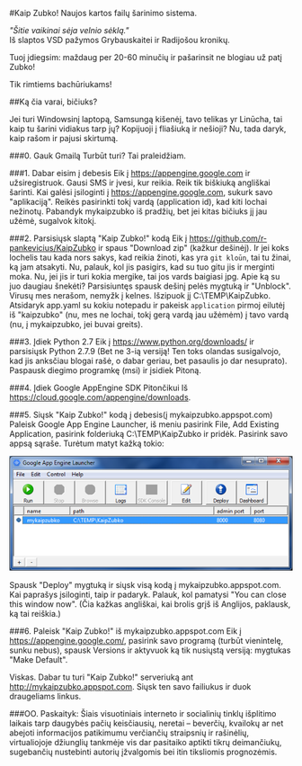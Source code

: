 ﻿#Kaip Zubko!
Naujos kartos failų šarinimo sistema.

<i>"Šitie vaikinai sėja velnio sėklą."</i><br/>
Iš slaptos VSD pažymos Grybauskaitei ir Radijošou kronikų.<br/>

Tuoj įdiegsim: maždaug per 20-60 minučių ir pašarinsit ne blogiau už patį Zubko!

Tik rimtiems bachūriukams!

##Ką čia varai, bičiuks?

Jei turi Windowsinį laptopą, Samsungą kišenėj, tavo telikas yr Linūcha, tai kaip tu šarini vidiakus tarp jų? Kopijuoji į fliašiuką ir nešioji? Nu, tada daryk, kaip rašom ir pajusi skirtumą.

###0. Gauk Gmailą
Turbūt turi? Tai praleidžiam.

###1. Dabar eisim į debesis
Eik į https://appengine.google.com ir užsiregistruok. Gausi SMS ir įvesi, kur reikia. Reik tik biškiuką angliškai šarinti.
Kai galėsi įsiloginti į https://appengine.google.com, sukurk savo "aplikaciją". Reikės pasirinkti tokį vardą (application id), kad kiti lochai nežinotų. Pabandyk mykaipzubko iš pradžių, bet jei kitas bičiuks jį jau užėmė, sugalvok kitokį.

###2. Parsisiųsk slaptą "Kaip Zubko!" kodą
Eik į https://github.com/r-pankevicius/KaipZubko ir spaus "Download zip" (kažkur dešinėj). Ir jei koks lochelis tau kada nors sakys, kad reikia žinoti, kas yra <code>git kloūn</code>, tai tu žinai, ką jam atsakyti. Nu, palauk, kol jis pasigirs, kad su tuo gitu jis ir merginti moka. Nu, jei jis ir turi kokia mergike, tai jos vards baigiasi jpg. Apie ką su juo daugiau šnekėti?
Parsisiuntęs spausk dešinį pelės mygtuką ir "Unblock". Virusų mes nerašom, nemyžk į kelnes.
Išzipuok jį C:\TEMP\KaipZubko.
Atsidaryk app.yaml su kokiu notepadu ir pakeisk <code>application</code> pirmoj eilutėj iš "kaipzubko" (nu, mes ne lochai, tokį gerą vardą jau užėmėm) į tavo vardą (nu, į mykaipzubko, jei buvai greits).

###3. Įdiek Python 2.7
Eik į https://www.python.org/downloads/ ir parsisiųsk Python 2.7.9 (Bet ne 3-ią versiją! Ten toks olandas susigalvojo, kad jis anksčiau blogai rašė, o dabar geriau, bet pasaulis jo dar nesuprato).
Paspausk diegimo programkę (msi) ir įsidiek Pitoną.

###4. Įdiek Google AppEngine SDK Pitončikui
Iš https://cloud.google.com/appengine/downloads.

###5. Siųsk "Kaip Zubko!" kodą į debesis(į mykaipzubko.appspot.com)
Paleisk Google App Engine Launcher, iš meniu pasirink File, Add Existing Application, pasirink folderiuką C:\TEMP\KaipZubko ir pridėk.
Pasirink savo appsą sąraše. Turėtum matyt kažką tokio:

![Nu kaip?](https://github.com/r-pankevicius/KaipZubko/blob/master/doc/img/gae-launcher.png "Nu kaip?")

Spausk "Deploy" mygtuką ir siųsk visą kodą į mykaipzubko.appspot.com. Kai paprašys įsiloginti, taip ir padaryk. Palauk, kol pamatysi "You can close this window now". (Čia kažkas angliškai, kai brolis grįš iš Anglijos, paklausk, ką tai reiškia.)

###6. Paleisk "Kaip Zubko!" iš mykaipzubko.appspot.com
Eik į https://appengine.google.com/, pasirink savo programą (turbūt vienintelę, sunku nebus), spausk Versions ir aktyvuok ką tik nusiųstą versiją: mygtukas "Make Default".

Viskas. Dabar tu turi "Kaip Zubko!" serveriuką ant http://mykaipzubko.appspot.com. Siųsk ten savo failiukus ir duok draugeliams linkus.

###OO. Paskaityk:
Šiais visuotiniais interneto ir socialinių tinklų išplitimo laikais tarp daugybės pačių keisčiausių, neretai – beverčių, kvailokų ar net abejoti informacijos patikimumu verčiančių straipsnių ir rašinėlių, virtualiojoje džiunglių tankmėje vis dar pasitaiko aptikti tikrų deimančiukų, sugebančių nustebinti autorių įžvalgomis bei itin tiksliomis prognozėmis.
